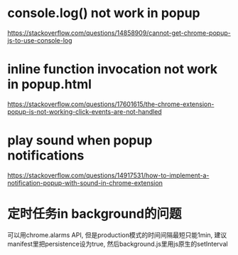 # console.log() not work in popup

https://stackoverflow.com/questions/14858909/cannot-get-chrome-popup-js-to-use-console-log

# inline function invocation not work in popup.html

https://stackoverflow.com/questions/17601615/the-chrome-extension-popup-is-not-working-click-events-are-not-handled

# play sound when popup notifications

https://stackoverflow.com/questions/14917531/how-to-implement-a-notification-popup-with-sound-in-chrome-extension

# 定时任务in background的问题
可以用chrome.alarms API, 但是production模式的时间间隔最短只能1min, 建议manifest里把persistence设为true, 然后background.js里用js原生的setInterval
